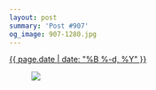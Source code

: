 ```yaml
---
layout: post
summary: 'Post #907'
og_image: 907-1280.jpg
---
```


<div class="post">
 <time>
  <a href="/907">
   {{ page.date | date: "%B %-d, %Y" }}
  </a>
 </time>
 <a href="/907">
  <figure data-taken="10/5/2019">
   <img sizes="(min-width: 700px) 50vw, calc(100vw - 2rem)" src="{{ site.assets_url }}/907-640.jpg" srcset="{{ site.assets_url }}/907-320.jpg 320w, {{ site.assets_url }}/907-640.jpg 640w, {{ site.assets_url }}/907-960.jpg 960w, {{ site.assets_url }}/907-1280.jpg 1280w"/>
  </figure>
 </a>
</div>
